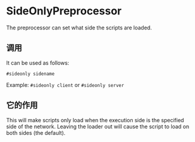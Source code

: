 # SideOnlyPreprocessor

The preprocessor can set what side the scripts are loaded.

## 调用

It can be used as follows:

`#sideonly sidename`

Example: `#sideonly client` or `#sideonly server`

## 它的作用

This will make scripts only load when the execution side is the specified side of the network. Leaving the loader out will cause the script to load on both sides (the default).
